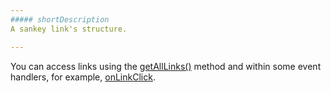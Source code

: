 ```yaml
---
##### shortDescription
A sankey link's structure.

---
```

You can access links using the [getAllLinks()](/api-reference/20%20Data%20Visualization%20Widgets/dxSankey/3%20Methods/getAllLinks().md '/Documentation/ApiReference/Data_Visualization_Widgets/dxSankey/Methods/#getAllLinks') method and within some event handlers, for example, [onLinkClick](/api-reference/20%20Data%20Visualization%20Widgets/dxSankey/1%20Configuration/onLinkClick.md '/Documentation/ApiReference/Data_Visualization_Widgets/dxSankey/Configuration/#onLinkClick').